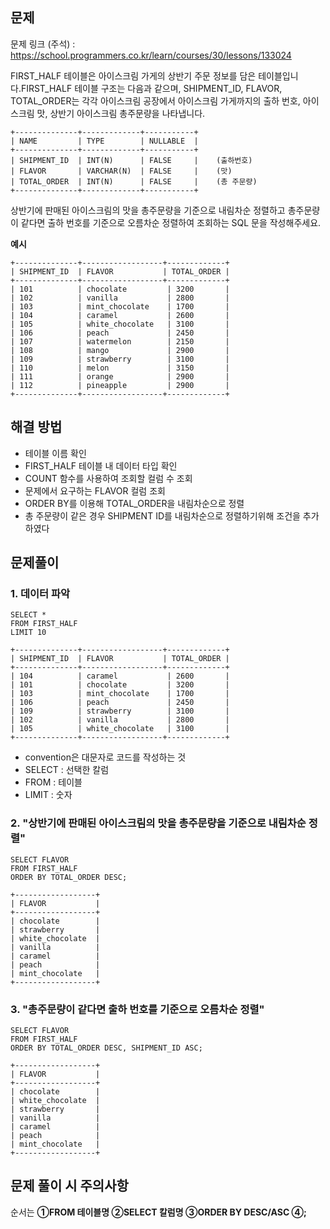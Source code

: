 ## **문제**
문제 링크 (주석) : https://school.programmers.co.kr/learn/courses/30/lessons/133024

FIRST_HALF 테이블은 아이스크림 가게의 상반기 주문 정보를 담은 테이블입니다.FIRST_HALF 테이블 구조는 다음과 같으며, SHIPMENT_ID, FLAVOR, TOTAL_ORDER는 각각 아이스크림 공장에서 아이스크림 가게까지의 출하 번호, 아이스크림 맛, 상반기 아이스크림 총주문량을 나타냅니다.

```
+--------------+-------------+-----------+
| NAME         | TYPE        | NULLABLE  |
+--------------+-------------+-----------+
| SHIPMENT_ID  | INT(N)      | FALSE     |    (출하번호)
| FLAVOR       | VARCHAR(N)  | FALSE     |    (맛)
| TOTAL_ORDER  | INT(N)      | FALSE     |    (총 주문량)
+--------------+-------------+-----------+
```

상반기에 판매된 아이스크림의 맛을 총주문량을 기준으로 내림차순 정렬하고 총주문량이 같다면 출하 번호를 기준으로 오름차순 정렬하여 조회하는 SQL 문을 작성해주세요.


**예시**
```
+--------------+------------------+-------------+
| SHIPMENT_ID  | FLAVOR           | TOTAL_ORDER |
+--------------+------------------+-------------+
| 101          | chocolate         | 3200       |
| 102          | vanilla           | 2800       |
| 103          | mint_chocolate    | 1700       |
| 104          | caramel           | 2600       |
| 105          | white_chocolate   | 3100       |
| 106          | peach             | 2450       |
| 107          | watermelon        | 2150       |
| 108          | mango             | 2900       |
| 109          | strawberry        | 3100       |
| 110          | melon             | 3150       |
| 111          | orange            | 2900       |
| 112          | pineapple         | 2900       |
+--------------+------------------+-------------+
```

## **해결 방법**
- 테이블 이름 확인
- FIRST_HALF 테이블 내 데이터 타입 확인
- COUNT 함수를 사용하여 조회할 컬럼 수 조회
- 문제에서 요구하는 FLAVOR 컬럼 조회
- ORDER BY를 이용해 TOTAL_ORDER을 내림차순으로 정렬
- 총 주문량이 같은 경우 SHIPMENT ID를 내림차순으로 정렬하기위해 조건을 추가하였다


## **문제풀이**
### 1. **데이터 파악**
  ```
  SELECT *
  FROM FIRST_HALF
  LIMIT 10
  ```
  ```
  +--------------+------------------+-------------+
  | SHIPMENT_ID  | FLAVOR           | TOTAL_ORDER |
  +--------------+------------------+-------------+
  | 104          | caramel           | 2600       |
  | 101          | chocolate         | 3200       |
  | 103          | mint_chocolate    | 1700       |
  | 106          | peach             | 2450       |
  | 109          | strawberry        | 3100       |
  | 102          | vanilla           | 2800       |
  | 105          | white_chocolate   | 3100       |
  +--------------+------------------+-------------+
  ```
  
  - convention은 대문자로 코드를 작성하는 것 
  - SELECT : 선택한 칼럼
  - FROM : 테이블
  - LIMIT : 숫자

### 2. **"상반기에 판매된 아이스크림의 맛을 총주문량을 기준으로 내림차순 정렬"**
```
SELECT FLAVOR 
FROM FIRST_HALF 
ORDER BY TOTAL_ORDER DESC;
```
```
+------------------+
| FLAVOR           |
+------------------+
| chocolate        |
| strawberry       |
| white_chocolate  |
| vanilla          |
| caramel          |
| peach            |
| mint_chocolate   |
+------------------+
```

### 3. **"총주문량이 같다면 출하 번호를 기준으로 오름차순 정렬"**
```
SELECT FLAVOR 
FROM FIRST_HALF 
ORDER BY TOTAL_ORDER DESC, SHIPMENT_ID ASC;
```
```
+------------------+
| FLAVOR           |
+------------------+
| chocolate        |
| white_chocolate  |
| strawberry       |
| vanilla          |
| caramel          |
| peach            |
| mint_chocolate   |
+------------------+
```

## **문제 풀이 시 주의사항**
  순서는 **➀FROM 테이블명 ➁SELECT 칼럼명 ➂ORDER BY DESC/ASC ➃;**
